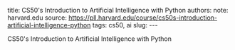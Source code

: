 title: CS50's Introduction to Artificial Intelligence with Python
authors: 
note: harvard.edu
source: https://pll.harvard.edu/course/cs50s-introduction-artificial-intelligence-python
tags: cs50, ai
slug: ---

CS50's Introduction to Artificial Intelligence with Python